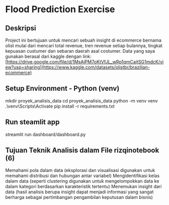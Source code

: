 # Flood Prediction Exercise

## Deskripsi
Project ini bertujuan untuk mencari sebuah insight di ecommerce bernama olist mulai dari mencari total revenue, tren revenue setiap bulannya, tingkat kepuasan custumer dan sebaran daerah asal costumer. Data yang saya gunakan berasal dari kaggle dengan link: [https://drive.google.com/file/d/1MsAjPM7oKtVfJL_wRp1qmCajtSG1mdcK/view?usp=sharing](https://www.kaggle.com/datasets/olistbr/brazilian-ecommerce)

## Setup Environment - Python (venv)
mkdir proyek_analisis_data
cd proyek_analisis_data
python -m venv venv
.\venv\Scripts\Activate
pip install -r requirements.txt

## Run steamlit app
streamlit run dashboard/dashboard.py

## Tujuan Teknik Analisis dalam File rizqinotebook (6)
Memahami pola dalam data (eksplorasi dan visualisasi digunakan untuk memahami distribusi dan hubungan antar variabel)
Mengidentifikasi kelas dalam data (seperti clustering digunakan untuk mengelompokkan data ke dalam kategori berdasarkan karakteristik tertentu)
Menemukan insight dari data (hasil analisis berupa insight dapat menjadi informasi yang sangat berharga sebagai pertimbangan pengambilan keputusan dalam bisnis)
